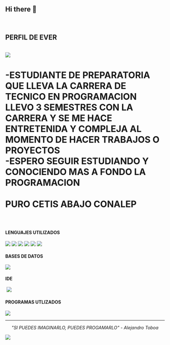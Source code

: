## Hi there 👋

<br>

<p align="center"><h2> PERFIL DE EVER </h2></p>
<br>
<img src="https://codersfree.nyc3.cdn.digitaloceanspaces.com/posts/conoce-5-lenguajes-de-programacion-basicos.jpg">
<br>
<p align="center"><h1>
  -ESTUDIANTE DE PREPARATORIA QUE LLEVA LA CARRERA DE TECNICO EN PROGRAMACION 
  LLEVO 3 SEMESTRES CON LA CARRERA Y SE ME HACE ENTRETENIDA Y COMPLEJA AL MOMENTO DE HACER TRABAJOS O PROYECTOS 
  <br>
  -ESPERO SEGUIR ESTUDIANDO Y CONOCIENDO MAS A FONDO LA PROGRAMACION <br>
  <br>
  PURO CETIS ABAJO CONALEP 
  <br>
<!--Intro end-->
  </p></h1>
<br>
<h4> LENGUAJES UTILIZADOS</h4>
<span> 
  <img src="https://img.shields.io/badge/HTML5-E34F26?style=for-the-badge&logo=html5&logoColor=white">
  <img src="https://img.shields.io/badge/CSS-1572B6?style=for-the-badge&logo=css3&logoColor=white">
  <img src="https://img.shields.io/badge/JavaScript-F7DF1E?style=for-the-badge&logo=javascript&logoColor=black">
  <img src="https://img.shields.io/badge/Java-ED8B00?style=for-the-badge&logo=java&logoColor=white">
  <img src="https://img.shields.io/badge/C++%20-%2300599C.svg?logo=c%2B%2B&logoColor=white">
  <img src="https://img.shields.io/badge/PHP-777BB4?style=for-the-badge&logo=php&logoColor=white">
  
</span>

<h4> BASES DE DATOS  </h4>
<span>
  <img src="https://img.shields.io/badge/MySQL-00000F?style=for-the-badge&logo=mysql&logoColor=white">
</span>

<h4> IDE </h4>
<span>
  <img src1="https://img.shields.io/badge/github-%23121011.svg?style=for-the-badge&logo=github&logoColor=white">
  <img src="https://img.shields.io/badge/Visual_Studio_Code-0078D4?style=for-the-badge&logo=visual%20studio%20code&logoColor=white">


<h4>PROGRAMAS UTLIZADOS </h4>
<span>
  
  <img src="https://img.shields.io/badge/Xampp-F37623?style=for-the-badge&logo=xampp&logoColor=white">
</span>

<hr>
<p align="center">
   <i>"SI PUEDES IMAGINARLO, PUEDES PROGAMARLO" - Alejandro Toboa</i>
   <br>

</p>
<img src="https://img.freepik.com/vector-premium/servidores-elementos-dibujos-animados-base-datos_24640-9607.jpg?w=740">

